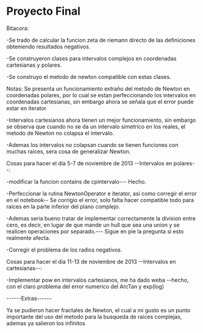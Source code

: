 Proyecto Final
=================

Bitacora:

-Se trado de calcular la funcion zeta de riemann directo de las definiciones obteniendo resultados negativos.

-Se construyeron clases para intervalos complejos en coordenadas cartesianas y polares.

-Se construyo el metodo de newton compatible con estas clases.

Notas: Se presenta un funcionamiento extraño del metodo de Newton en coordenadas
polares, por lo cual se estan perfeccionando los intervalos en coordenadas cartesianas, sin embargo ahora se señala que el error puede estar en iterator

-Intervalos cartesianos ahora tienen un mejor funcionamiento, sin embargo se observa que cuando no se da un intervalo
simetrico en los reales, el metodo de Newton no colapsa el intervalo.

-Ademas los intervalos no colapsan cuando se tienen funciones con muchas raices, sera cosa de generalizar Newton.


Cosas para hacer el dia 5-7 de noviembre de 2013 --Intervalos en polares--:

-modificar la funcion contains de cpintervalo--- Hecho.

-Perfeccionar la rutina NewtonOperator e iterator, asi como corregir el error en el notebook-- Se corrigio el error, solo falta hacer compatible todo para raices en la parte inferior del plano complejo.

-Ademas seria bueno tratar de implementar correctamente la division entre cero, es decir, en lugar de que mande un hull que sea una union
y se realicen operaciones por separado.--- Sigue en pie la pregunta si esto realmente afecta.

-Corregir el problema de los radios negativos.

Cosas para hacer el dia 11-13 de noviembre de 2013 --Intervalos en cartesianas--:

-Implementar pow en intervalos cartesianos, me ha dado weba --hecho, con el claro problema del error numerico del ArcTan y exp(log)


------Extras------

Ya se pudieron hacer fractales de Newton, el cual a mi gusto es un punto importante del uso del metodo para la busqueda de raices complejas, ademas ya salieron los infinitos



